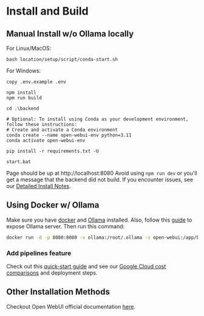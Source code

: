# Install and Build

## Manual Install w/o Ollama locally

For Linux/MacOS:

    bash location/setup/script/conda-start.sh

For Windows:

```
copy .env.example .env

npm install
npm run build

cd .\backend

# Optional: To install using Conda as your development environment, follow these instructions:
# Create and activate a Conda environment
conda create --name open-webui-env python=3.11
conda activate open-webui-env

pip install -r requirements.txt -U

start.bat
```

Page should be up at http://localhost:8080
Avoid using `npm run dev` or you'll get a message that the backend did not build.
If you encounter issues, see our [Detailed Install Notes](../).

## Using Docker w/ Ollama

Make sure you have [docker](https://www.docker.com/products/docker-desktop/) and [Ollama](https://ollama.com/) installed. Also, follow this [guide](https://github.com/ollama/ollama/blob/86b907f82ad1cc5eb16e919d6cb5830765d73be4/docs/faq.md?plain=1#L62) to expose Ollama server. Then run this command:

```zsh
docker run -d -p 8080:8080 -v ollama:/root/.ollama -v open-webui:/app/backend/data --name open-webui --restart always [IMAGE]
```

### Add pipelines feature

Check out this [quick-start guide](https://docs.openwebui.com/pipelines/) and see our [Google Cloud cost comparisons](../google-cloud) and deployment steps.

## Other Installation Methods

Checkout Open WebUI official documentation [here](https://docs.openwebui.com/).
